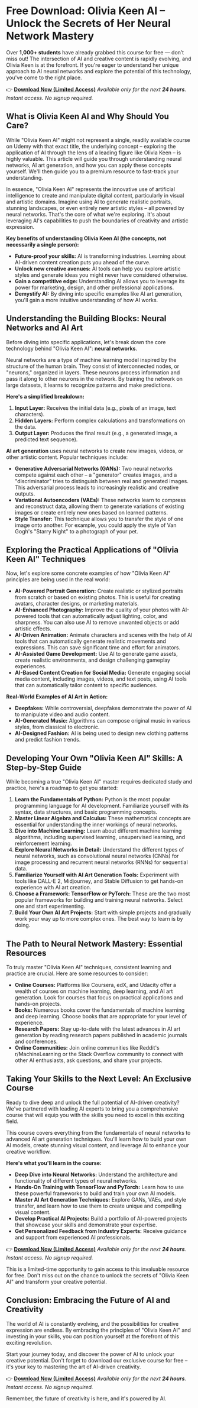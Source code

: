 # Free Download: Olivia Keen AI – Unlock the Secrets of Her Neural Network Mastery

Over **1,000+ students** have already grabbed this course for free — don’t miss out!
The intersection of AI and creative content is rapidly evolving, and Olivia Keen is at the forefront. If you're eager to understand her unique approach to AI neural networks and explore the potential of this technology, you've come to the right place.

👉 [**Download Now (Limited Access)**](https://udemywork.com/olivia-keen-ai)
_Available only for the next **24 hours**. Instant access. No signup required._

## What is Olivia Keen AI and Why Should You Care?

While "Olivia Keen AI" might not represent a single, readily available course on Udemy with that exact title, the underlying concept – exploring the application of AI through the lens of a leading figure like Olivia Keen – is highly valuable. This article will guide you through understanding neural networks, AI art generation, and how you can apply these concepts yourself. We'll then guide you to a premium resource to fast-track your understanding.

In essence, "Olivia Keen AI" represents the innovative use of artificial intelligence to create and manipulate digital content, particularly in visual and artistic domains. Imagine using AI to generate realistic portraits, stunning landscapes, or even entirely new artistic styles – all powered by neural networks. That's the core of what we're exploring. It's about leveraging AI's capabilities to push the boundaries of creativity and artistic expression.

**Key benefits of understanding Olivia Keen AI (the concepts, not necessarily a single person):**

*   **Future-proof your skills:** AI is transforming industries. Learning about AI-driven content creation puts you ahead of the curve.
*   **Unlock new creative avenues:** AI tools can help you explore artistic styles and generate ideas you might never have considered otherwise.
*   **Gain a competitive edge:** Understanding AI allows you to leverage its power for marketing, design, and other professional applications.
*   **Demystify AI:** By diving into specific examples like AI art generation, you'll gain a more intuitive understanding of how AI works.

## Understanding the Building Blocks: Neural Networks and AI Art

Before diving into specific applications, let's break down the core technology behind "Olivia Keen AI": **neural networks**.

Neural networks are a type of machine learning model inspired by the structure of the human brain. They consist of interconnected nodes, or "neurons," organized in layers. These neurons process information and pass it along to other neurons in the network. By training the network on large datasets, it learns to recognize patterns and make predictions.

**Here's a simplified breakdown:**

1.  **Input Layer:** Receives the initial data (e.g., pixels of an image, text characters).
2.  **Hidden Layers:** Perform complex calculations and transformations on the data.
3.  **Output Layer:** Produces the final result (e.g., a generated image, a predicted text sequence).

**AI art generation** uses neural networks to create new images, videos, or other artistic content. Popular techniques include:

*   **Generative Adversarial Networks (GANs):** Two neural networks compete against each other – a "generator" creates images, and a "discriminator" tries to distinguish between real and generated images. This adversarial process leads to increasingly realistic and creative outputs.
*   **Variational Autoencoders (VAEs):** These networks learn to compress and reconstruct data, allowing them to generate variations of existing images or create entirely new ones based on learned patterns.
*   **Style Transfer:** This technique allows you to transfer the style of one image onto another. For example, you could apply the style of Van Gogh's "Starry Night" to a photograph of your pet.

## Exploring the Practical Applications of "Olivia Keen AI" Techniques

Now, let's explore some concrete examples of how "Olivia Keen AI" principles are being used in the real world:

*   **AI-Powered Portrait Generation:** Create realistic or stylized portraits from scratch or based on existing photos. This is useful for creating avatars, character designs, or marketing materials.
*   **AI-Enhanced Photography:** Improve the quality of your photos with AI-powered tools that can automatically adjust lighting, color, and sharpness. You can also use AI to remove unwanted objects or add artistic effects.
*   **AI-Driven Animation:** Animate characters and scenes with the help of AI tools that can automatically generate realistic movements and expressions. This can save significant time and effort for animators.
*   **AI-Assisted Game Development:** Use AI to generate game assets, create realistic environments, and design challenging gameplay experiences.
*   **AI-Based Content Creation for Social Media:** Generate engaging social media content, including images, videos, and text posts, using AI tools that can automatically tailor content to specific audiences.

**Real-World Examples of AI Art in Action:**

*   **Deepfakes:** While controversial, deepfakes demonstrate the power of AI to manipulate video and audio content.
*   **AI-Generated Music:** Algorithms can compose original music in various styles, from classical to electronic.
*   **AI-Designed Fashion:** AI is being used to design new clothing patterns and predict fashion trends.

## Developing Your Own "Olivia Keen AI" Skills: A Step-by-Step Guide

While becoming a true "Olivia Keen AI" master requires dedicated study and practice, here's a roadmap to get you started:

1.  **Learn the Fundamentals of Python:** Python is the most popular programming language for AI development. Familiarize yourself with its syntax, data structures, and basic programming concepts.
2.  **Master Linear Algebra and Calculus:** These mathematical concepts are essential for understanding the inner workings of neural networks.
3.  **Dive into Machine Learning:** Learn about different machine learning algorithms, including supervised learning, unsupervised learning, and reinforcement learning.
4.  **Explore Neural Networks in Detail:** Understand the different types of neural networks, such as convolutional neural networks (CNNs) for image processing and recurrent neural networks (RNNs) for sequential data.
5.  **Familiarize Yourself with AI Art Generation Tools:** Experiment with tools like DALL-E 2, Midjourney, and Stable Diffusion to get hands-on experience with AI art creation.
6.  **Choose a Framework: TensorFlow or PyTorch:** These are the two most popular frameworks for building and training neural networks. Select one and start experimenting.
7.  **Build Your Own AI Art Projects:** Start with simple projects and gradually work your way up to more complex ones. The best way to learn is by doing.

## The Path to Neural Network Mastery: Essential Resources

To truly master "Olivia Keen AI" techniques, consistent learning and practice are crucial. Here are some resources to consider:

*   **Online Courses:** Platforms like Coursera, edX, and Udacity offer a wealth of courses on machine learning, deep learning, and AI art generation. Look for courses that focus on practical applications and hands-on projects.
*   **Books:** Numerous books cover the fundamentals of machine learning and deep learning. Choose books that are appropriate for your level of experience.
*   **Research Papers:** Stay up-to-date with the latest advances in AI art generation by reading research papers published in academic journals and conferences.
*   **Online Communities:** Join online communities like Reddit's r/MachineLearning or the Stack Overflow community to connect with other AI enthusiasts, ask questions, and share your projects.

## Taking Your Skills to the Next Level: An Exclusive Course

Ready to dive deep and unlock the full potential of AI-driven creativity? We've partnered with leading AI experts to bring you a comprehensive course that will equip you with the skills you need to excel in this exciting field.

This course covers everything from the fundamentals of neural networks to advanced AI art generation techniques. You'll learn how to build your own AI models, create stunning visual content, and leverage AI to enhance your creative workflow.

**Here's what you'll learn in the course:**

*   **Deep Dive into Neural Networks:** Understand the architecture and functionality of different types of neural networks.
*   **Hands-On Training with TensorFlow and PyTorch:** Learn how to use these powerful frameworks to build and train your own AI models.
*   **Master AI Art Generation Techniques:** Explore GANs, VAEs, and style transfer, and learn how to use them to create unique and compelling visual content.
*   **Develop Practical AI Projects:** Build a portfolio of AI-powered projects that showcase your skills and demonstrate your expertise.
*   **Get Personalized Feedback from Industry Experts:** Receive guidance and support from experienced AI professionals.

👉 [**Download Now (Limited Access)**](https://udemywork.com/olivia-keen-ai)
_Available only for the next **24 hours**. Instant access. No signup required._

This is a limited-time opportunity to gain access to this invaluable resource for free. Don't miss out on the chance to unlock the secrets of "Olivia Keen AI" and transform your creative potential.

## Conclusion: Embracing the Future of AI and Creativity

The world of AI is constantly evolving, and the possibilities for creative expression are endless. By embracing the principles of "Olivia Keen AI" and investing in your skills, you can position yourself at the forefront of this exciting revolution.

Start your journey today, and discover the power of AI to unlock your creative potential. Don't forget to download our exclusive course for free – it's your key to mastering the art of AI-driven creativity.

👉 [**Download Now (Limited Access)**](https://udemywork.com/olivia-keen-ai)
_Available only for the next **24 hours**. Instant access. No signup required._

Remember, the future of creativity is here, and it's powered by AI.
